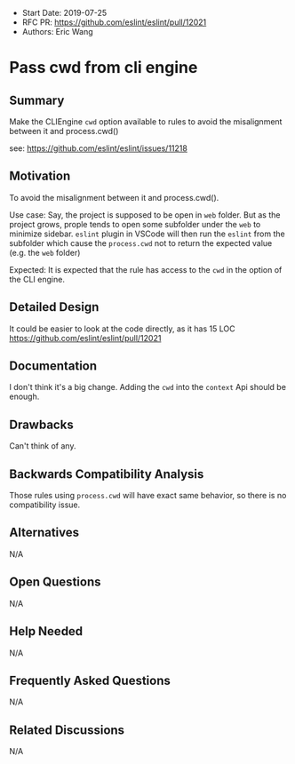 - Start Date: 2019-07-25
- RFC PR: https://github.com/eslint/eslint/pull/12021
- Authors: Eric Wang

# Pass cwd from cli engine

## Summary
Make the CLIEngine `cwd` option available to rules to avoid the misalignment between it and process.cwd()

see: https://github.com/eslint/eslint/issues/11218

## Motivation
To avoid the misalignment between it and process.cwd().

Use case:
Say, the project is supposed to be open in `web` folder.
But as the project grows, prople tends to open some subfolder under the `web` to minimize sidebar.
`eslint` plugin in VSCode will then run the `eslint` from the subfolder which cause the `process.cwd` not to return the expected value (e.g. the `web` folder)

Expected:
It is expected that the rule has access to the `cwd` in the option of the CLI engine.

## Detailed Design
It could be easier to look at the code directly, as it has 15 LOC
https://github.com/eslint/eslint/pull/12021

## Documentation
I don't think it's a big change.
Adding the `cwd` into the `context` Api should be enough.

## Drawbacks
Can't think of any.

## Backwards Compatibility Analysis
Those rules using `process.cwd` will have exact same behavior, so there is no compatibility issue.

## Alternatives
N/A

## Open Questions
N/A

## Help Needed
N/A

## Frequently Asked Questions
N/A

## Related Discussions
N/A
